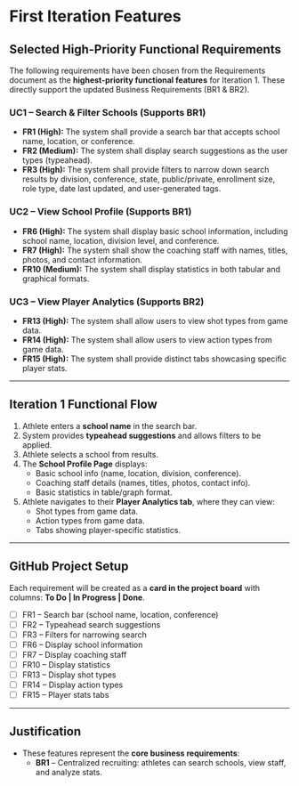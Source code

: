 # First Iteration Features

## Selected High-Priority Functional Requirements

The following requirements have been chosen from the Requirements document as the **highest-priority functional features** for Iteration 1. These directly support the updated Business Requirements (BR1 & BR2).  

### UC1 – Search & Filter Schools (Supports BR1)
- **FR1 (High):** The system shall provide a search bar that accepts school name, location, or conference.  
- **FR2 (Medium):** The system shall display search suggestions as the user types (typeahead).  
- **FR3 (High):** The system shall provide filters to narrow down search results by division, conference, state, public/private, enrollment size, role type, date last updated, and user-generated tags.  

### UC2 – View School Profile (Supports BR1)
- **FR6 (High):** The system shall display basic school information, including school name, location, division level, and conference.  
- **FR7 (High):** The system shall show the coaching staff with names, titles, photos, and contact information.  
- **FR10 (Medium):** The system shall display statistics in both tabular and graphical formats.  

### UC3 – View Player Analytics (Supports BR2)
- **FR13 (High):** The system shall allow users to view shot types from game data.  
- **FR14 (High):** The system shall allow users to view action types from game data.  
- **FR15 (High):** The system shall provide distinct tabs showcasing specific player stats.  

---

## Iteration 1 Functional Flow
1. Athlete enters a **school name** in the search bar.  
2. System provides **typeahead suggestions** and allows filters to be applied.  
3. Athlete selects a school from results.  
4. The **School Profile Page** displays:  
   - Basic school info (name, location, division, conference).  
   - Coaching staff details (names, titles, photos, contact info).  
   - Basic statistics in table/graph format.  
5. Athlete navigates to their **Player Analytics tab**, where they can view:  
   - Shot types from game data.  
   - Action types from game data.  
   - Tabs showing player-specific statistics.  

---

## GitHub Project Setup

Each requirement will be created as a **card in the project board** with columns: **To Do | In Progress | Done**.

- [ ] FR1 – Search bar (school name, location, conference)  
- [ ] FR2 – Typeahead search suggestions  
- [ ] FR3 – Filters for narrowing search  
- [ ] FR6 – Display school information  
- [ ] FR7 – Display coaching staff  
- [ ] FR10 – Display statistics  
- [ ] FR13 – Display shot types  
- [ ] FR14 – Display action types  
- [ ] FR15 – Player stats tabs  

---

## Justification

- These features represent the **core business requirements**:  
  - **BR1** – Centralized recruiting: athletes can search schools, view staff, and analyze stats.

